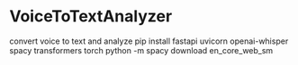 # VoiceToTextAnalyzer
convert voice to text and analyze 
pip install fastapi uvicorn openai-whisper spacy transformers torch
python -m spacy download en_core_web_sm
